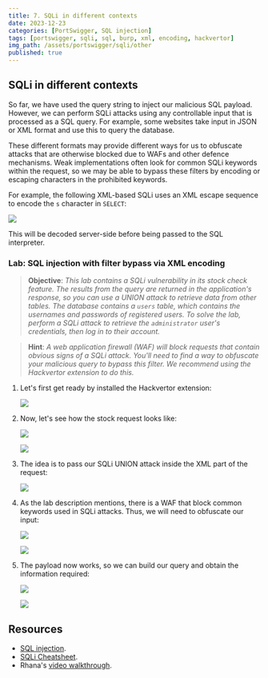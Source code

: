 ```yaml
---
title: 7. SQLi in different contexts
date: 2023-12-23
categories: [PortSwigger, SQL injection]
tags: [portswigger, sqli, sql, burp, xml, encoding, hackvertor]
img_path: /assets/portswigger/sqli/other
published: true
---
```


## SQLi in different contexts

So far, we have used the query string to inject our malicious SQL payload. However, we can perform SQLi attacks using any controllable input that is processed as a SQL query. For example, some websites take input in JSON or XML format and use this to query the database.

These different formats may provide different ways for us to obfuscate attacks that are otherwise blocked due to WAFs and other defence mechanisms. Weak implementations often look for common SQLi keywords within the request, so we may be able to bypass these filters by encoding or escaping characters in the prohibited keywords.

For example, the following XML-based SQLi uses an XML escape sequence to encode the `s` character in `SELECT`:

![](xml-payload.png)

This will be decoded server-side before being passed to the SQL interpreter.

### Lab: SQL injection with filter bypass via XML encoding

> **Objective**: _This lab contains a SQLi vulnerability in its stock check feature. The results from the query are returned in the application's response, so you can use a UNION attack to retrieve data from other tables. The database contains a `users` table, which contains the usernames and passwords of registered users. To solve the lab, perform a SQLi attack to retrieve the `administrator` user's credentials, then log in to their account._

> **Hint**: _A web application firewall (WAF) will block requests that contain obvious signs of a SQLi attack. You'll need to find a way to obfuscate your malicious query to bypass this filter. We recommend using the Hackvertor extension to do this._

1. Let's first get ready by installed the Hackvertor extension:

    ![](hackvertor.png)

2. Now, let's see how the stock request looks like:

    ![](lab1_stock_button.png)

    ![](lab1_stock_burp.png)

3. The idea is to pass our SQLi UNION attack inside the XML part of the request:

    ![](lab1_attack_detected.png)

4. As the lab description mentions, there is a WAF that block common keywords used in SQLi attacks. Thus, we will need to obfuscate our input:

    ![](lab1_hackvertor.png)

    ![](lab1_encoding.png)

5. The payload now works, so we can build our query and obtain the information required:

    ![](lab1_admin_pass.png)

    ![](lab1_solved.png)

## Resources

- [SQL injection](https://portswigger.net/web-security/learning-paths/sql-injection).
- [SQLi Cheatsheet](https://portswigger.net/web-security/sql-injection/cheat-sheet).
- Rhana's [video walkthrough](https://www.youtube.com/watch?v=ELdyZm0nK4g).